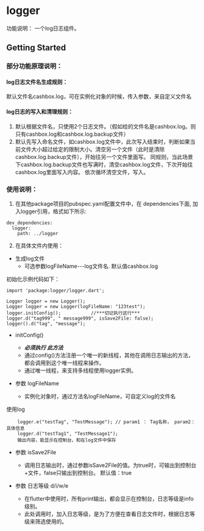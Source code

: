 # logger
功能说明： 一个log日志组件。

## Getting Started

### 部分功能原理说明：

#### log日志文件名生成规则：
默认文件名cashbox.log，可在实例化对象的时候，传入参数，来自定义文件名

#### log日志的写入和清理规则：
1. 默认根据文件名，只使用2个日志文件。（假如给的文件名是cashbox.log。则只有cashbox.log和cashbox.log.backup文件）
2. 默认先写入命名文件，如cashbox.log文件中，此次写入结束时，判断如果当前文件大小超过给定的限制大小。清空另一个文件（此时是清除cashbox.log.backup文件），开始往另一个文件里面写。
同规则，当此场景下cashbox.log.backup文件也写满时，清空cashbox.log文件，下次开始往cashbox.log里面写入内容。 依次循环清空文件，写入。

### 使用说明：
1. 在其他package项目的pubspec.yaml配置文件中，在 dependencies下面, 加入logger引用，格式如下所示:
```
dev_dependencies:
  logger:
    path: ../logger
```
2. 在具体文件内使用：
-   生成log文件
    -   可选参数logFileName---log文件名.      默认值cashbox.log

初始化示例代码如下：
```
import 'package:logger/logger.dart';

Logger logger = new Logger();
Logger logger = new Logger(logFileName: "123test");
logger.initConfig();           //***切记执行这行***
logger.d("tag999", " message999", isSave2File: false);
logger().d("tag", "message");
```
-   initConfig()
    -   ***必须执行 此方法***
    -   通过config()方法注册一个唯一的新线程，其他在调用日志输出的方法，都会调用到这个唯一线程来操作。
    -   通过唯一线程，来支持多线程使用logger实例。

-   参数 logFileName
    -   实例化对象时，通过方法名logFileName，可自定义log的文件名

使用log
```
    logger.e("testTag", "TestMessage"); // param1 ： Tag名称， param2： 具体信息
    logger.d("testTag1", "TestMessage1");
    输出内容，能显示在控制台，和在log文件中保存
```
-   参数 isSave2File
    -   调用日志输出时，通过参数isSave2File的值。为true时，可输出到控制台+文件，false只输出到控制台。 默认值：true

-   参数 日志等级 d/i/w/e
    -   在flutter中使用时，所有print输出，都会显示在控制台，日志等级是info级别。
    -   此处调用时，加入日志等级，是为了方便在查看日志文件时，根据日志等级来筛选使用的。
